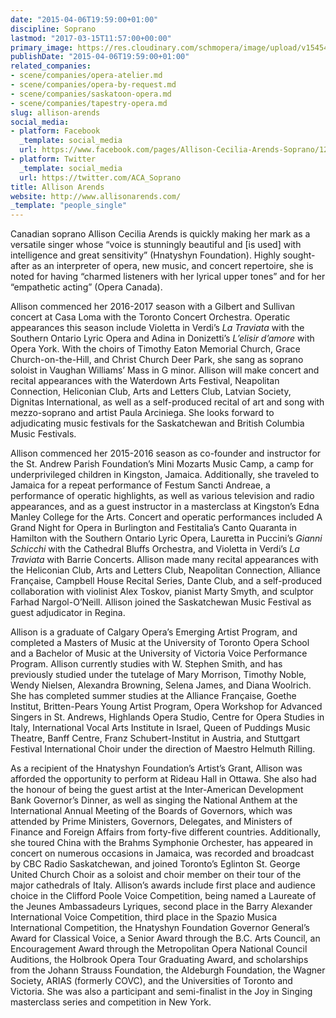 ```yaml
---
date: "2015-04-06T19:59:00+01:00"
discipline: Soprano
lastmod: "2017-03-15T11:57:00+00:00"
primary_image: https://res.cloudinary.com/schmopera/image/upload/v1545409169/media/webhook-uploads/1428346615446/123aarends-web-1.jpg.jpg
publishDate: "2015-04-06T19:59:00+01:00"
related_companies:
- scene/companies/opera-atelier.md
- scene/companies/opera-by-request.md
- scene/companies/saskatoon-opera.md
- scene/companies/tapestry-opera.md
slug: allison-arends
social_media:
- platform: Facebook
  _template: social_media
  url: https://www.facebook.com/pages/Allison-Cecilia-Arends-Soprano/126706117358632
- platform: Twitter
  _template: social_media
  url: https://twitter.com/ACA_Soprano
title: Allison Arends
website: http://www.allisonarends.com/
_template: "people_single"
---
```


Canadian soprano Allison Cecilia Arends is quickly making her mark as a versatile singer whose “voice is stunningly beautiful and [is used] with intelligence and great sensitivity” (Hnatyshyn Foundation). Highly sought-after as an interpreter of opera, new music, and concert repertoire, she is noted for having “charmed listeners with her lyrical upper tones” and for her “empathetic acting” (Opera Canada).

Allison commenced her 2016-2017 season with a Gilbert and Sullivan concert at Casa Loma with the Toronto Concert Orchestra. Operatic appearances this season include Violetta in Verdi’s *La Traviata* with the Southern Ontario Lyric Opera and Adina in Donizetti’s *L’elisir d’amore* with Opera York. With the choirs of Timothy Eaton Memorial Church, Grace Church-on-the-Hill, and Christ Church Deer Park, she sang as soprano soloist in Vaughan Williams’ Mass in G minor. Allison will make concert and recital appearances with the Waterdown Arts Festival, Neapolitan Connection, Heliconian Club, Arts and Letters Club, Latvian Society, Dignitas International, as well as a self-produced recital of art and song with mezzo-soprano and artist Paula Arciniega. She looks forward to adjudicating music festivals for the Saskatchewan and British Columbia Music Festivals.

Allison commenced her 2015-2016 season as co-founder and instructor for the St. Andrew Parish Foundation’s Mini Mozarts Music Camp, a camp for underprivileged children in Kingston, Jamaica. Additionally, she traveled to Jamaica for a repeat performance of Festum Sancti Andreae, a performance of operatic highlights, as well as various television and radio appearances, and as a guest instructor in a masterclass at Kingston’s Edna Manley College for the Arts. Concert and operatic performances included A Grand Night for Opera in Burlington and Festitalia’s Canto Quaranta in Hamilton with the Southern Ontario Lyric Opera, Lauretta in Puccini’s *Gianni Schicchi* with the Cathedral Bluffs Orchestra, and Violetta in Verdi’s *La Traviata* with Barrie Concerts. Allison made many recital appearances with the Heliconian Club, Arts and Letters Club, Neapolitan Connection, Alliance Française, Campbell House Recital Series, Dante Club, and a self-produced collaboration with violinist Alex Toskov, pianist Marty Smyth, and sculptor Farhad Nargol-O’Neill. Allison joined the Saskatchewan Music Festival as guest adjudicator in Regina.

Allison is a graduate of Calgary Opera’s Emerging Artist Program, and completed a Masters of Music at the University of Toronto Opera School and a Bachelor of Music at the University of Victoria Voice Performance Program. Allison currently studies with W. Stephen Smith, and has previously studied under the tutelage of Mary Morrison, Timothy Noble, Wendy Nielsen, Alexandra Browning, Selena James, and Diana Woolrich. She has completed summer studies at the Alliance Française, Goethe Institut, Britten-Pears Young Artist Program, Opera Workshop for Advanced Singers in St. Andrews, Highlands Opera Studio, Centre for Opera Studies in Italy, International Vocal Arts Institute in Israel, Queen of Puddings Music Theatre, Banff Centre, Franz Schubert-Institut in Austria, and Stuttgart Festival International Choir under the direction of Maestro Helmuth Rilling.

As a recipient of the Hnatyshyn Foundation’s Artist’s Grant, Allison was afforded the opportunity to perform at Rideau Hall in Ottawa. She also had the honour of being the guest artist at the Inter-American Development Bank Governor’s Dinner, as well as singing the National Anthem at the International Annual Meeting of the Boards of Governors, which was attended by Prime Ministers, Governors, Delegates, and Ministers of Finance and Foreign Affairs from forty-five different countries. Additionally, she toured China with the Brahms Symphonie Orchester, has appeared in concert on numerous occasions in Jamaica, was recorded and broadcast by CBC Radio Saskatchewan, and joined Toronto’s Eglinton St. George United Church Choir as a soloist and choir member on their tour of the major cathedrals of Italy. Allison’s awards include first place and audience choice in the Clifford Poole Voice Competition, being named a Laureate of the Jeunes Ambassadeurs Lyriques, second place in the Barry Alexander International Voice Competition, third place in the Spazio Musica International Competition, the Hnatyshyn Foundation Governor General’s Award for Classical Voice, a Senior Award through the B.C. Arts Council, an Encouragement Award through the Metropolitan Opera National Council Auditions, the Holbrook Opera Tour Graduating Award, and scholarships from the Johann Strauss Foundation, the Aldeburgh Foundation, the Wagner Society, ARIAS (formerly COVC), and the Universities of Toronto and Victoria. She was also a participant and semi-finalist in the Joy in Singing masterclass series and competition in New York.
